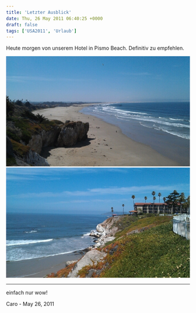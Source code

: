 ```yaml
---
title: 'Letzter Ausblick'
date: Thu, 26 May 2011 06:40:25 +0000
draft: false
tags: ['USA2011', 'Urlaub']
---
```


Heute morgen von unserem Hotel in Pismo Beach. Definitiv zu empfehlen.

![254411009](/urlaub2011-images/254411009-scaled1000.jpg?w=300)
![255334530](/urlaub2011-images/255334530-scaled1000.jpg?w=300)

---

einfach nur wow!

Caro - <time datetime="2011-05-26 07:02:49">May 26, 2011</time>